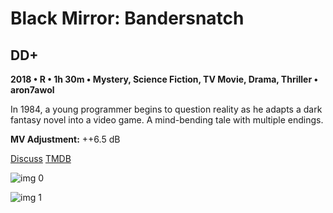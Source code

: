 # Black Mirror: Bandersnatch

## DD+

**2018 • R • 1h 30m • Mystery, Science Fiction, TV Movie, Drama, Thriller • aron7awol**

In 1984, a young programmer begins to question reality as he adapts a dark fantasy novel into a video game. A mind-bending tale with multiple endings.

**MV Adjustment:** ++6.5 dB

[Discuss](https://www.avsforum.com/threads/bass-eq-for-filtered-movies.2995212/post-57343384)  [TMDB](569547)

![img 0](https://i.imgur.com/LaCNIiJ.jpg)

![img 1](https://i.imgur.com/NgsR99U.jpg)

